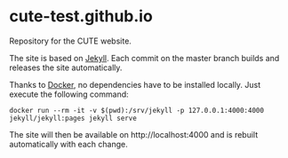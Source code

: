 cute-test.github.io
===================

Repository for the CUTE website.

The site is based on [Jekyll](http://jekyllrb.com). Each commit on the master branch builds and releases the site automatically.

Thanks to [Docker](https://www.docker.com/), no dependencies have to be installed locally. Just execute the following command:

    docker run --rm -it -v $(pwd):/srv/jekyll -p 127.0.0.1:4000:4000 jekyll/jekyll:pages jekyll serve

The site will then be available on http://localhost:4000 and is rebuilt automatically with each change.
